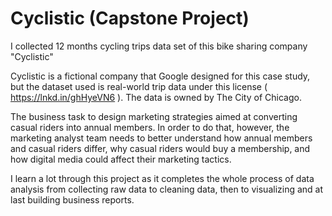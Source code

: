 # Cyclistic (Capstone Project)
I collected 12 months cycling trips data set of this bike sharing company "Cyclistic"

Cyclistic is a fictional company that Google designed for this case study,
but the dataset used is real-world trip data under this license ( https://lnkd.in/ghHyeVN6 ). The data is owned by The City of Chicago.

The business task to design marketing strategies aimed at converting casual riders into annual members. In order to do that, however, the marketing analyst team needs to better understand how annual members and casual riders differ, why casual riders would buy a membership, and how digital media could affect their marketing tactics.

I learn a lot through this project as it completes the whole process of data analysis from collecting raw data to cleaning data, then to visualizing and at last building business reports.
